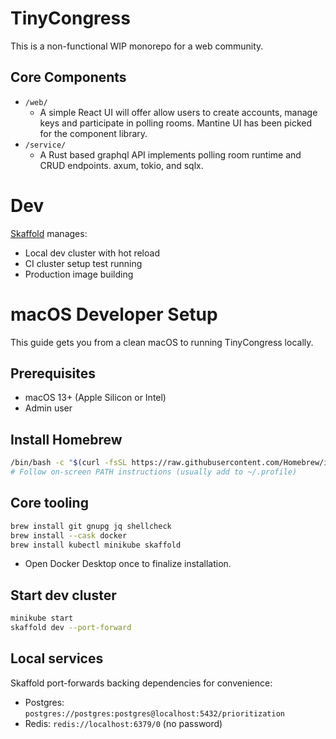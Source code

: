 # TinyCongress

This is a non-functional WIP monorepo for a web community.

## Core Components

- `/web/`
    - A simple React UI will offer allow users to create accounts, manage keys and participate in polling rooms. Mantine UI has been picked for the component library.
- `/service/`
    - A Rust based graphql API implements polling room runtime and CRUD endpoints. axum, tokio, and sqlx.

# Dev

[Skaffold](https://skaffold.dev/) manages:

- Local dev cluster with hot reload
- CI cluster setup test running
- Production image building

# macOS Developer Setup

This guide gets you from a clean macOS to running TinyCongress locally.

## Prerequisites

- macOS 13+ (Apple Silicon or Intel)
- Admin user

## Install Homebrew

```bash
/bin/bash -c "$(curl -fsSL https://raw.githubusercontent.com/Homebrew/install/HEAD/install.sh)"
# Follow on-screen PATH instructions (usually add to ~/.profile)
```

## Core tooling

```bash
brew install git gnupg jq shellcheck
brew install --cask docker
brew install kubectl minikube skaffold
```

- Open Docker Desktop once to finalize installation.

## Start dev cluster

```bash
minikube start
skaffold dev --port-forward
```

## Local services

Skaffold port-forwards backing dependencies for convenience:

- Postgres: `postgres://postgres:postgres@localhost:5432/prioritization`
- Redis: `redis://localhost:6379/0` (no password)
